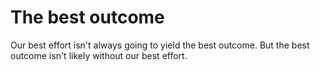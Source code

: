 # The best outcome

Our best effort isn't always going to yield the best outcome. But the best outcome isn't likely without our best effort.
